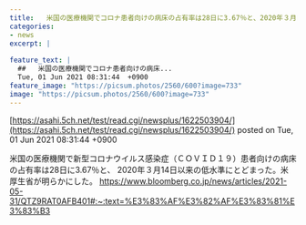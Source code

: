 ```yaml
---
title:   米国の医療機関でコロナ患者向けの病床の占有率は28日に3.67％と、2020年３月14日以来の低水準に  
categories:
- news
excerpt: |
  
feature_text: |
  ##   米国の医療機関でコロナ患者向けの病床...
  Tue, 01 Jun 2021 08:31:44  +0900
feature_image: "https://picsum.photos/2560/600?image=733"
image: "https://picsum.photos/2560/600?image=733"
---
```


[https://asahi.5ch.net/test/read.cgi/newsplus/1622503904/](https://asahi.5ch.net/test/read.cgi/newsplus/1622503904/)
posted on Tue, 01 Jun 2021 08:31:44  +0900

<!--more-->

米国の医療機関で新型コロナウイルス感染症（ＣＯＶＩＤ１９）患者向けの病床の占有率は28日に3.67％と、 2020年３月14日以来の低水準にとどまった。米厚生省が明らかにした。 https://www.bloomberg.co.jp/news/articles/2021-05-31/QTZ9RAT0AFB401#:~:text=%E3%83%AF%E3%82%AF%E3%83%81%E3%83%B3
